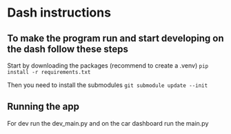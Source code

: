 # Dash instructions
## To make the program run and start developing on the dash follow these steps 


Start by downloading the packages (recommend to create a .venv) `pip install -r requirements.txt`

Then you need to install the submodules `git submodule update --init`

## Running the app

For dev run the dev_main.py and on the car dashboard run the main.py


